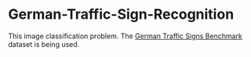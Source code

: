# German-Traffic-Sign-Recognition
This image classification problem.  The [German Traffic Signs Benchmark](http://benchmark.ini.rub.de/?section=gtsrb&subsection=news) dataset is being used.
